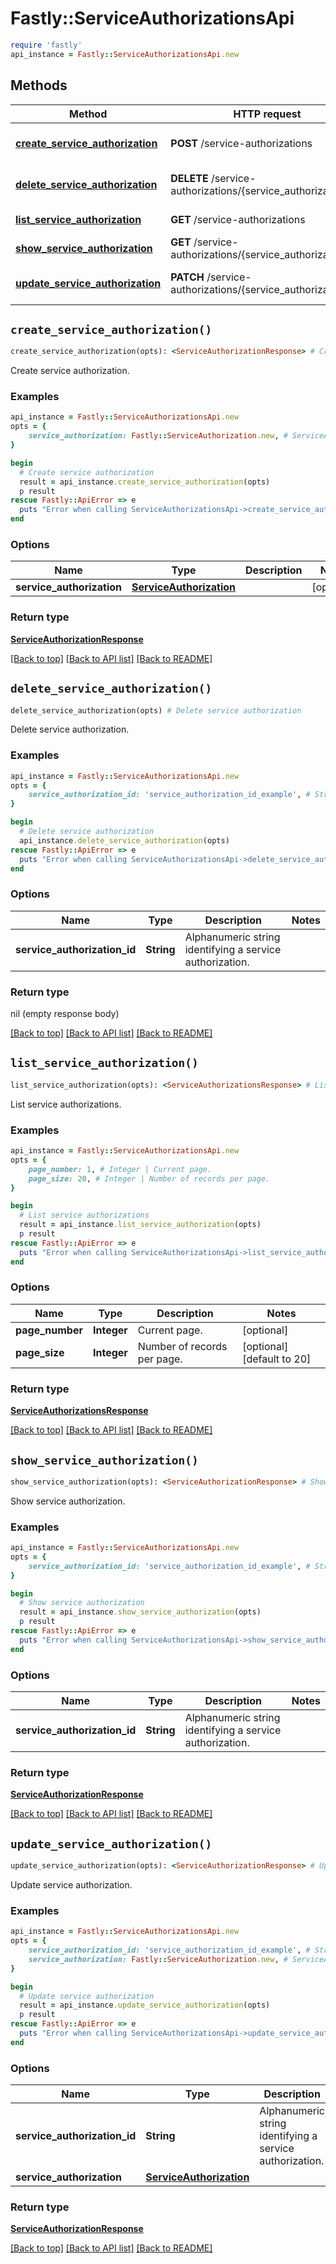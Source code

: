 # Fastly::ServiceAuthorizationsApi


```ruby
require 'fastly'
api_instance = Fastly::ServiceAuthorizationsApi.new
```

## Methods

| Method | HTTP request | Description |
| ------ | ------------ | ----------- |
| [**create_service_authorization**](ServiceAuthorizationsApi.md#create_service_authorization) | **POST** /service-authorizations | Create service authorization |
| [**delete_service_authorization**](ServiceAuthorizationsApi.md#delete_service_authorization) | **DELETE** /service-authorizations/{service_authorization_id} | Delete service authorization |
| [**list_service_authorization**](ServiceAuthorizationsApi.md#list_service_authorization) | **GET** /service-authorizations | List service authorizations |
| [**show_service_authorization**](ServiceAuthorizationsApi.md#show_service_authorization) | **GET** /service-authorizations/{service_authorization_id} | Show service authorization |
| [**update_service_authorization**](ServiceAuthorizationsApi.md#update_service_authorization) | **PATCH** /service-authorizations/{service_authorization_id} | Update service authorization |


## `create_service_authorization()`

```ruby
create_service_authorization(opts): <ServiceAuthorizationResponse> # Create service authorization
```

Create service authorization.

### Examples

```ruby
api_instance = Fastly::ServiceAuthorizationsApi.new
opts = {
    service_authorization: Fastly::ServiceAuthorization.new, # ServiceAuthorization | 
}

begin
  # Create service authorization
  result = api_instance.create_service_authorization(opts)
  p result
rescue Fastly::ApiError => e
  puts "Error when calling ServiceAuthorizationsApi->create_service_authorization: #{e}"
end
```

### Options

| Name | Type | Description | Notes |
| ---- | ---- | ----------- | ----- |
| **service_authorization** | [**ServiceAuthorization**](ServiceAuthorization.md) |  | [optional] |

### Return type

[**ServiceAuthorizationResponse**](ServiceAuthorizationResponse.md)

[[Back to top]](#) [[Back to API list]](../../README.md#endpoints)
[[Back to README]](../../README.md)
## `delete_service_authorization()`

```ruby
delete_service_authorization(opts) # Delete service authorization
```

Delete service authorization.

### Examples

```ruby
api_instance = Fastly::ServiceAuthorizationsApi.new
opts = {
    service_authorization_id: 'service_authorization_id_example', # String | Alphanumeric string identifying a service authorization.
}

begin
  # Delete service authorization
  api_instance.delete_service_authorization(opts)
rescue Fastly::ApiError => e
  puts "Error when calling ServiceAuthorizationsApi->delete_service_authorization: #{e}"
end
```

### Options

| Name | Type | Description | Notes |
| ---- | ---- | ----------- | ----- |
| **service_authorization_id** | **String** | Alphanumeric string identifying a service authorization. |  |

### Return type

nil (empty response body)

[[Back to top]](#) [[Back to API list]](../../README.md#endpoints)
[[Back to README]](../../README.md)
## `list_service_authorization()`

```ruby
list_service_authorization(opts): <ServiceAuthorizationsResponse> # List service authorizations
```

List service authorizations.

### Examples

```ruby
api_instance = Fastly::ServiceAuthorizationsApi.new
opts = {
    page_number: 1, # Integer | Current page.
    page_size: 20, # Integer | Number of records per page.
}

begin
  # List service authorizations
  result = api_instance.list_service_authorization(opts)
  p result
rescue Fastly::ApiError => e
  puts "Error when calling ServiceAuthorizationsApi->list_service_authorization: #{e}"
end
```

### Options

| Name | Type | Description | Notes |
| ---- | ---- | ----------- | ----- |
| **page_number** | **Integer** | Current page. | [optional] |
| **page_size** | **Integer** | Number of records per page. | [optional][default to 20] |

### Return type

[**ServiceAuthorizationsResponse**](ServiceAuthorizationsResponse.md)

[[Back to top]](#) [[Back to API list]](../../README.md#endpoints)
[[Back to README]](../../README.md)
## `show_service_authorization()`

```ruby
show_service_authorization(opts): <ServiceAuthorizationResponse> # Show service authorization
```

Show service authorization.

### Examples

```ruby
api_instance = Fastly::ServiceAuthorizationsApi.new
opts = {
    service_authorization_id: 'service_authorization_id_example', # String | Alphanumeric string identifying a service authorization.
}

begin
  # Show service authorization
  result = api_instance.show_service_authorization(opts)
  p result
rescue Fastly::ApiError => e
  puts "Error when calling ServiceAuthorizationsApi->show_service_authorization: #{e}"
end
```

### Options

| Name | Type | Description | Notes |
| ---- | ---- | ----------- | ----- |
| **service_authorization_id** | **String** | Alphanumeric string identifying a service authorization. |  |

### Return type

[**ServiceAuthorizationResponse**](ServiceAuthorizationResponse.md)

[[Back to top]](#) [[Back to API list]](../../README.md#endpoints)
[[Back to README]](../../README.md)
## `update_service_authorization()`

```ruby
update_service_authorization(opts): <ServiceAuthorizationResponse> # Update service authorization
```

Update service authorization.

### Examples

```ruby
api_instance = Fastly::ServiceAuthorizationsApi.new
opts = {
    service_authorization_id: 'service_authorization_id_example', # String | Alphanumeric string identifying a service authorization.
    service_authorization: Fastly::ServiceAuthorization.new, # ServiceAuthorization | 
}

begin
  # Update service authorization
  result = api_instance.update_service_authorization(opts)
  p result
rescue Fastly::ApiError => e
  puts "Error when calling ServiceAuthorizationsApi->update_service_authorization: #{e}"
end
```

### Options

| Name | Type | Description | Notes |
| ---- | ---- | ----------- | ----- |
| **service_authorization_id** | **String** | Alphanumeric string identifying a service authorization. |  |
| **service_authorization** | [**ServiceAuthorization**](ServiceAuthorization.md) |  | [optional] |

### Return type

[**ServiceAuthorizationResponse**](ServiceAuthorizationResponse.md)

[[Back to top]](#) [[Back to API list]](../../README.md#endpoints)
[[Back to README]](../../README.md)
